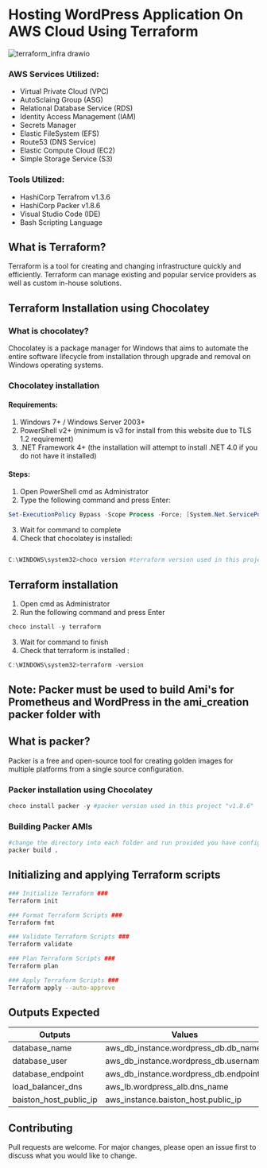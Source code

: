 
# Hosting WordPress Application On AWS Cloud Using Terraform
![terraform_infra drawio](https://github.com/victorekeleme/wordpress_terraform_project/assets/74677661/c42d1a46-ccb1-4f0a-b02c-c8b215bff2a7)

### AWS Services Utilized:
- Virtual Private Cloud (VPC)
- AutoSclaing Group (ASG)
- Relational Database Service (RDS)
- Identity Access Management (IAM)
- Secrets Manager
- Elastic FileSystem (EFS)
- Route53 (DNS Service)
- Elastic Compute Cloud (EC2)
- Simple Storage Service (S3)

### Tools Utilized:
- HashiCorp Terrafrom v1.3.6
- HashiCorp Packer v1.8.6
- Visual Studio Code (IDE)
- Bash Scripting Language

## What is Terraform?
Terraform is a tool for creating and changing infrastructure quickly and efficiently. Terraform can manage existing and popular service providers as well as custom in-house solutions.

## Terraform Installation using Chocolatey
### What is chocolatey?
Chocolatey is a package manager for Windows that aims to automate the entire software lifecycle from installation through upgrade and removal on Windows operating systems.

### Chocolatey installation
#### Requirements:
1. Windows 7+ / Windows Server 2003+
2. PowerShell v2+ (minimum is v3 for install from this website due to TLS 1.2 requirement)
3. .NET Framework 4+ (the installation will attempt to install .NET 4.0 if you do not have it installed)

#### Steps:
1. Open PowerShell cmd as Administrator
2. Type the following command and press Enter:

```powershell
Set-ExecutionPolicy Bypass -Scope Process -Force; [System.Net.ServicePointManager]::SecurityProtocol = [System.Net.ServicePointManager]::SecurityProtocol -bor 3072; iex ((New-Object System.Net.WebClient).DownloadString('https://chocolatey.org/install.ps1'))
```
3. Wait for command to complete
4. Check that chocolatey is installed:
```powershell

C:\WINDOWS\system32>choco version #terraform version used in this project "v1.3.6"
```


## Terraform installation
1. Open cmd as Administrator
2. Run the following command and press Enter
```powershell
choco install -y terraform
```
3. Wait for command to finish
4. Check that terraform is installed :
```powershell
C:\WINDOWS\system32>terraform -version
```

## Note: Packer must be used to build Ami's for Prometheus and WordPress in the ami_creation packer folder with 

## What is packer?
Packer is a free and open-source tool for creating golden images for multiple platforms from a single source configuration.

### Packer installation using Chocolatey
```powershell
choco install packer -y #packer version used in this project "v1.8.6"
```
### Building Packer AMIs
```bash
#change the directory into each folder and run provided you have configured your programmatic access credentials:
packer build .
```
## Initializing and applying Terraform scripts
```bash
### Initialize Terraform ###
Terraform init

### Format Terraform Scripts ###
Terraform fmt

### Validate Terraform Scripts ###
Terraform validate

### Plan Terraform Scripts ###
Terraform plan

### Apply Terraform Scripts ###
Terraform apply --auto-approve
```
## Outputs Expected

| Outputs                | Values                                |
|------------------------|---------------------------------------|
| database_name          | aws_db_instance.wordpress_db.db_name  |
| database_user          | aws_db_instance.wordpress_db.username |
| database_endpoint      | aws_db_instance.wordpress_db.endpoint |
| load_balancer_dns      | aws_lb.wordpress_alb.dns_name         |
| baiston_host_public_ip | aws_instance.baiston_host.public_ip   |

## Contributing
Pull requests are welcome. For major changes, please open an issue first
to discuss what you would like to change.
